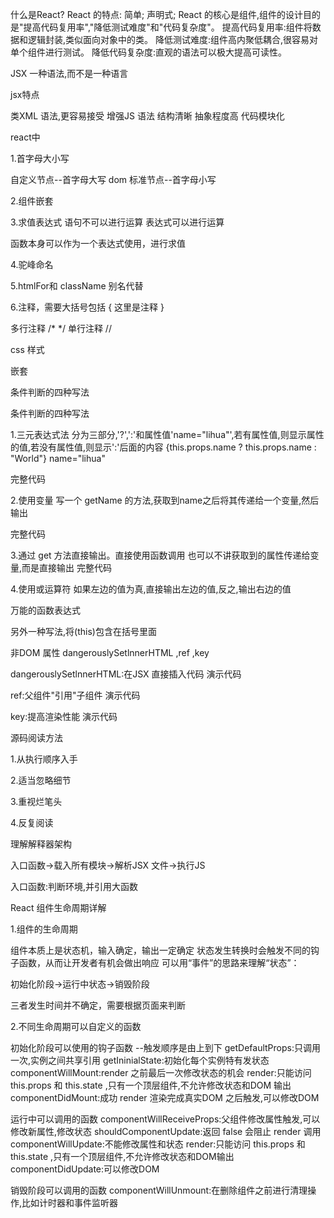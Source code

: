 
什么是React?
React 的特点:
简单;
声明式;
React 的核心是组件,组件的设计目的是"提高代码复用率","降低测试难度"和"代码复杂度"。
提高代码复用率:组件将数据和逻辑封装,类似面向对象中的类。
降低测试难度:组件高内聚低耦合,很容易对单个组件进行测试。
降低代码复杂度:直观的语法可以极大提高可读性。





JSX 一种语法,而不是一种语言

jsx特点

类XML 语法,更容易接受
增强JS 语法
结构清晰
抽象程度高
代码模块化


react中

1.首字母大小写

自定义节点--首字母大写
dom 标准节点--首字母小写

2.组件嵌套


3.求值表达式
语句不可以进行运算
表达式可以进行运算

函数本身可以作为一个表达式使用，进行求值

4.驼峰命名

5.htmlFor和 className 别名代替

6.注释，需要大括号包括
{
这里是注释
}

多行注释 /*  */
单行注释 //

css 样式

嵌套

条件判断的四种写法

条件判断的四种写法


1.三元表达式法
分为三部分,'?',':'和属性值'name="lihua"',若有属性值,则显示属性的值,若没有属性值,则显示':'后面的内容
{this.props.name ? this.props.name : "World"}
name="lihua"

完整代码
<script type="text/jsx">
var style = {
color: "red",
border: "1px #000 solid"
};
var HelloWorld; HelloWorld = React.createClass({
render: function () {
return <p>Hello , {this.props.name ? this.props.name : "World"}</p>
}
});
ReactDOM.render(<div style={style}><HelloWorld name="lihua"></HelloWorld></div> ,document.body);
</script>


2.使用变量
写一个 getName 的方法,获取到name之后将其传递给一个变量,然后输出

完整代码
<script type="text/jsx">
var style = {
color: "red",
border: "1px #000 solid"
};
var HelloWorld; HelloWorld = React.createClass({
getName:function () {
if (this.props.name)
return this.props.name;
else
return "World"
},
render: function () {
var name = this.getName();
return <p>Hello , {name}</p>
}
});
ReactDOM.render(<div style={style}><HelloWorld name="lihua"></HelloWorld></div> ,document.body);
</script>


3.通过 get 方法直接输出。直接使用函数调用
也可以不讲获取到的属性传递给变量,而是直接输出
完整代码
<script type="text/jsx">
var style = {
color: "red",
border: "1px #000 solid"
};
var HelloWorld; HelloWorld = React.createClass({
getName:function () {
if (this.props.name)
return this.props.name;
else
return "World"
},
render: function () {
return <p>Hello , {this.getName()}</p>
}
});
ReactDOM.render(<div style={style}><HelloWorld name="lihua"></HelloWorld></div> ,document.body);
</script>


4.使用或运算符
如果左边的值为真,直接输出左边的值,反之,输出右边的值
<script type="text/jsx">
var style = {
color: "red",
border: "1px #000 solid"
};
var HelloWorld; HelloWorld = React.createClass({
render: function () {
return <p>Hello , {this.props.name || "World"}</p>
}
});
ReactDOM.render(<div style={style}><HelloWorld name="lihua"></HelloWorld></div> ,document.body);
</script>



万能的函数表达式
<script type="text/jsx">
var style = {
color: "red",
border: "1px #000 solid"
};
var HelloWorld; HelloWorld = React.createClass({
render: function () {
return <p>Hello , {
(function (obj) {
if (obj.props.name)
return obj.props.name;
else
return "World"
})(this)
}</p>
}
});
ReactDOM.render(<div style={style}><HelloWorld name="lihua"></HelloWorld></div> ,document.body);
</script>

另外一种写法,将(this)包含在括号里面
<script type="text/jsx">
var style = {
color: "red",
border: "1px #000 solid"
};
var HelloWorld; HelloWorld = React.createClass({
render: function () {
return <p>Hello , {
(function (obj) {
if (obj.props.name)
return obj.props.name;
else
return "World"
}(this))
}</p>
}
});
ReactDOM.render(<div style={style}>
<HelloWorld name="lihua"></HelloWorld>
</div>, document.body);
</script>



非DOM 属性
dangerouslySetlnnerHTML ,ref ,key

dangerouslySetlnnerHTML:在JSX 直接插入代码
演示代码
<script type="text/jsx">
var style = {
color: "red",
border: "1px #000 solid"
};
var rawHtml = {
__html:"<h1>I`m inner HTML</h1>"
};
var HelloWorld; HelloWorld = React.createClass({
render: function () {
return <p>Hello , World</p>
}
});
ReactDOM.render(<div style={style} dangerouslySetInnerHTML={rawHtml}></div> ,document.body);
</script>


ref:父组件"引用"子组件
演示代码
<p ref="childp"></p>


key:提高渲染性能
演示代码
<script type="text/jsx">
var style = {
color: "red",
border: "1px #000 solid"
};
var HelloWorld; HelloWorld = React.createClass({
render: function () {
return <ul>
<li key="1">1</li>
<li key="2">2</li>
<li key="3">3</li>
<li key="4">4</li>
</ul>
}
});
ReactDOM.render(<div style={style} ><HelloWorld></HelloWorld></div> ,document.body);
</script>


源码阅读方法

1.从执行顺序入手

2.适当忽略细节

3.重视烂笔头

4.反复阅读


理解解释器架构

入口函数->载入所有模块->解析JSX 文件->执行JS


入口函数:判断环境,并引用大函数





React 组件生命周期详解

1.组件的生命周期

组件本质上是状态机，输入确定，输出一定确定
状态发生转换时会触发不同的钩子函数，从而让开发者有机会做出响应
可以用“事件”的思路来理解“状态”：

初始化阶段->运行中状态->销毁阶段

三者发生时间并不确定，需要根据页面来判断


2.不同生命周期可以自定义的函数

初始化阶段可以使用的钩子函数  --触发顺序是由上到下
getDefaultProps:只调用一次,实例之间共享引用
getIninialState:初始化每个实例特有发状态
componentWillMount:render 之前最后一次修改状态的机会
render:只能访问 this.props 和 this.state ,只有一个顶层组件,不允许修改状态和DOM 输出
componentDidMount:成功 render 渲染完成真实DOM 之后触发,可以修改DOM

运行中可以调用的函数
componentWillReceiveProps:父组件修改属性触发,可以修改新属性,修改状态
shouldComponentUpdate:返回 false 会阻止 render 调用
componentWillUpdate:不能修改属性和状态
render:只能访问 this.props 和 this.state ,只有一个顶层组件,不允许修改状态和DOM输出
componentDidUpdate:可以修改DOM

销毁阶段可以调用的函数
componentWillUnmount:在删除组件之前进行清理操作,比如计时器和事件监听器









































